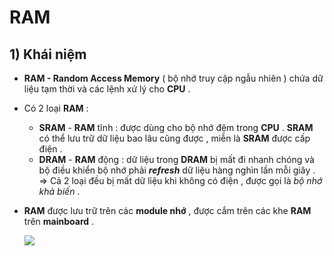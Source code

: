 # RAM
## **1) Khái niệm**
- **RAM - Random Access Memory** ( bộ nhớ truy cập ngẫu nhiên ) chứa dữ liệu tạm thời và các lệnh xử lý cho **CPU** .
- Có 2 loại **RAM** :
    - **SRAM** - **RAM** tĩnh : được dùng cho bộ nhớ đệm trong **CPU** . **SRAM** có thể lưu trữ dữ liệu bao lâu cũng được , miễn là **SRAM** được cấp điện .
    - **DRAM** - **RAM** động : dữ liệu trong **DRAM** bị mất đi nhanh chóng và bộ điều khiển bộ nhớ phải ***refresh*** dữ liệu hàng nghìn lần mỗi giây . <br>=> Cả 2 loại đều bị mất dữ liệu khi không có điện , được gọi là *bộ nhớ khả biến* .
- **RAM** được lưu trữ trên các **module nhớ** , được cắm trên các khe **RAM** trên **mainboard** .

    <img src=https://i.imgur.com/uKyll2j.jpg>